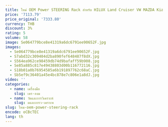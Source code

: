 ```yaml
---
title: ใหม่ OEM Power STEERING Rack สําหรับ HILUX Land Cruiser VW MAZDA Kia 4Runner A4 อะไหล่รถยนต์หมายเลขชิ้นส่วน 44200-0K040
price: '7113.79'
price_original: '7333.80'
currency: THB
discount: 3%
rating: 5
volume: 58
image: Se064779bce8e41319a6dc6791ee90652F.jpg
images:
  - Se064779bce8e41319a6dc6791ee90652F.jpg
  - S7abd32c309404d2ba890fef648487f8dX.jpg
  - S564ea962ce98459db74d9bafaff59b908.jpg
  - Se85a885c817e49438803d00b116772116.jpg
  - S18b01a0b76954585a6b191897762c68aC.jpg
  - Sb5ef9c36401a45e4bc878e7c806e1a8dJ.jpg
video: ''
categories:
  - name: เครื่องมือ
    slug: เคร-องม
  - name: วัดและการวิเคราะห์
    slug: ดและการว-เคราะห
slug: ใหม-oem-power-steering-rack
encode: oCBcTEC
lang: th
---
```

  